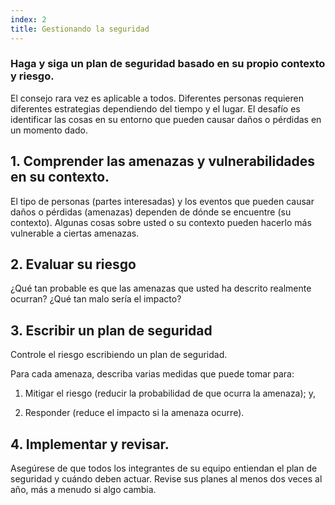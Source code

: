 ```yaml
---
index: 2
title: Gestionando la seguridad
---
```

### Haga y siga un plan de seguridad basado en su propio contexto y riesgo.

El consejo rara vez es aplicable a todos. Diferentes personas requieren diferentes estrategias dependiendo del tiempo y el lugar. El desafío es identificar las cosas en su entorno que pueden causar daños o pérdidas en un momento dado.

## 1. Comprender las amenazas y vulnerabilidades en su contexto.

El tipo de personas (partes interesadas) y los eventos que pueden causar daños o pérdidas (amenazas) dependen de dónde se encuentre (su contexto). Algunas cosas sobre usted o su contexto pueden hacerlo más vulnerable a ciertas amenazas.

## 2. Evaluar su riesgo

¿Qué tan probable es que las amenazas que usted ha descrito realmente ocurran? ¿Qué tan malo sería el impacto?

## 3. Escribir un plan de seguridad

Controle el riesgo escribiendo un plan de seguridad.

Para cada amenaza, describa varias medidas que puede tomar para:

1. Mitigar el riesgo (reducir la probabilidad de que ocurra la amenaza); y,

2. Responder (reduce el impacto si la amenaza ocurre).

## 4. Implementar y revisar.

Asegúrese de que todos los integrantes de su equipo entiendan el plan de seguridad y cuándo deben actuar. Revise sus planes al menos dos veces al año, más a menudo si algo cambia.